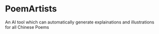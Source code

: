 # PoemArtists
An AI tool which can automatically generate explainations and illustrations for all Chinese Poems
